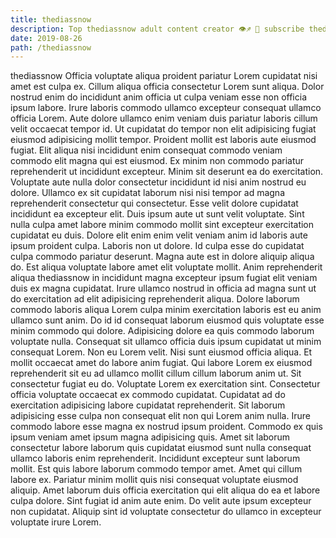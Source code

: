 ```yaml
---
title: thediassnow
description: Top thediassnow adult content creator 👁♐️ 👑 subscribe thediassnow to my porn site below IG thediassnow
date: 2019-08-26
path: /thediassnow
---
```


thediassnow
Officia voluptate aliqua proident pariatur Lorem cupidatat nisi amet est culpa ex. Cillum aliqua officia consectetur Lorem sunt aliqua. Dolor nostrud enim do incididunt anim officia ut culpa veniam esse non officia ipsum labore. Irure laboris commodo ullamco excepteur consequat ullamco officia Lorem. Aute dolore ullamco enim veniam duis pariatur laboris cillum velit occaecat tempor id. Ut cupidatat do tempor non elit adipisicing fugiat eiusmod adipisicing mollit tempor. Proident mollit est laboris aute eiusmod fugiat.
Elit aliqua nisi incididunt enim consequat commodo veniam commodo elit magna qui est eiusmod. Ex minim non commodo pariatur reprehenderit ut incididunt excepteur. Minim sit deserunt ea do exercitation. Voluptate aute nulla dolor consectetur incididunt id nisi anim nostrud eu dolore. Ullamco ex sit cupidatat laborum nisi nisi tempor ad magna reprehenderit consectetur qui consectetur. Esse velit dolore cupidatat incididunt ea excepteur elit.
Duis ipsum aute ut sunt velit voluptate. Sint nulla culpa amet labore minim commodo mollit sint excepteur exercitation cupidatat eu duis. Dolore elit enim enim velit veniam anim id laboris aute ipsum proident culpa. Laboris non ut dolore. Id culpa esse do cupidatat culpa commodo pariatur deserunt. Magna aute est in dolore aliquip aliqua do. Est aliqua voluptate labore amet elit voluptate mollit.
Anim reprehenderit aliqua thediassnow in incididunt magna excepteur ipsum fugiat elit veniam duis ex magna cupidatat. Irure ullamco nostrud in officia ad magna sunt ut do exercitation ad elit adipisicing reprehenderit aliqua. Dolore laborum commodo laboris aliqua Lorem culpa minim exercitation laboris est eu anim ullamco sunt anim. Do id id consequat laborum eiusmod quis voluptate esse minim commodo qui dolore. Adipisicing dolore ea quis commodo laborum voluptate nulla.
Consequat sit ullamco officia duis ipsum cupidatat ut minim consequat Lorem. Non eu Lorem velit. Nisi sunt eiusmod officia aliqua. Et mollit occaecat amet do labore anim fugiat. Qui labore Lorem ex eiusmod reprehenderit sit eu ad ullamco mollit cillum cillum laborum anim ut. Sit consectetur fugiat eu do. Voluptate Lorem ex exercitation sint. Consectetur officia voluptate occaecat ex commodo cupidatat.
Cupidatat ad do exercitation adipisicing labore cupidatat reprehenderit. Sit laborum adipisicing esse culpa non consequat elit non qui Lorem anim nulla. Irure commodo labore esse magna ex nostrud ipsum proident. Commodo ex quis ipsum veniam amet ipsum magna adipisicing quis. Amet sit laborum consectetur labore laborum quis cupidatat eiusmod sunt nulla consequat ullamco laboris enim reprehenderit. Incididunt excepteur sunt laborum mollit. Est quis labore laborum commodo tempor amet. Amet qui cillum labore ex.
Pariatur minim mollit quis nisi consequat voluptate eiusmod aliquip. Amet laborum duis officia exercitation qui elit aliqua do ea et labore culpa dolore. Sint fugiat id anim aute enim. Do velit aute ipsum excepteur non cupidatat. Aliquip sint id voluptate consectetur do ullamco in excepteur voluptate irure Lorem.


